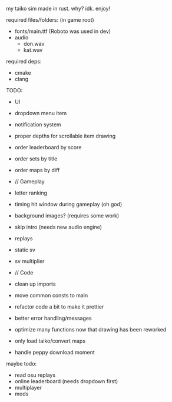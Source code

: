 my taiko sim made in rust. why? idk. enjoy!

required files/folders: (in game root)
 - fonts/main.ttf (Roboto was used in dev)
 - audio
    - don.wav
    - kat.wav

required deps:
 - cmake
 - clang


TODO:
- UI
- dropdown menu item
- notification system
- proper depths for scrollable item drawing
  
- order leaderboard by score
- order sets by title
- order maps by diff
  
- // Gameplay
- letter ranking
- timing hit window during gameplay (oh god)
- background images? (requires some work)
- skip intro (needs new audio engine)
- replays
- static sv
- sv multiplier
  
- // Code
- clean up imports
- move common consts to main
- refactor code a bit to make it prettier
- better error handling/messages
- optimize many functions now that drawing has been reworked
- only load taiko/convert maps
- handle peppy download moment
  
maybe todo:
 - read osu replays
 - online leaderboard (needs dropdown first)
 - multiplayer
 - mods